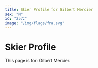 ```yaml
---
title: Skier Profile for Gilbert Mercier
sex: "M"
id: "2572"
image: "/img/flags/fra.svg" 
---
```


# Skier Profile

This page is for: Gilbert Mercier.
    